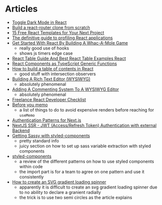# Articles

- [Toggle Dark Mode in React](https://dev.to/abbeyperini/toggle-dark-mode-in-react-28c9)
- [Build a react-router clone from scratch](https://dev.to/thomascullen/build-a-react-router-clone-from-scratch-38dp)
- [15 Free React Templates for Your Next Project](https://dev.to/exwhyzed/15-free-reactjs-templates-for-your-next-project-313m)
- [The definitive guide to profiling React applications](https://blog.asayer.io/the-definitive-guide-to-profiling-react-applications)
- [Get Started With React By Building A Whac-A-Mole Game](https://www.smashingmagazine.com/2021/05/get-started-whac-a-mole-react-game/)
  - really good use of hooks
  - shows js timers edge case
- [React Table Guide And Best React Table Examples React](https://flatlogic.com/blog/react-table-guide-and-best-react-table-examples/)
- [React Components as TypeScript Generic Functions](https://javascript.plainenglish.io/react-components-as-typescript-generic-functions-8aa83afff597)
- [How to build a table of contents in React](https://www.emgoto.com/react-table-of-contents/)
  - good stuff with intersection observers
- [Building A Rich Text Editor (WYSIWYG)](https://www.smashingmagazine.com/2021/05/building-wysiwyg-editor-javascript-slatejs/)
  - absolutely phenomenal
- [Adding A Commenting System To A WYSIWYG Editor](https://www.smashingmagazine.com/2021/05/commenting-system-wysiwyg-editor/#top)
  - absolutely phenomenal
- [Freelance React Developer Checklist](https://www.robinwieruch.de/freelance-react-developer?utm_campaign=Robin%20Wieruch%20-%20A%20Developer%27s%20Newsletter&utm_medium=email&utm_source=Revue%20newsletter)
- [Before you memo](https://overreacted.io/before-you-memo/)
  - a list of things to do to avoid expensive renders before reaching for `useMemo`
- [Authentication Patterns for Next.js](https://leerob.io/blog/nextjs-authentication)
- [NextJS SSR - JWT (Access/Refresh Token) Authentication with external Backend](https://thewidlarzgroup.com/nextjs-auth/)
- [Getting Sassy with styled-components](https://medium.com/styled-components/getting-sassy-with-sass-styled-theme-9a375cfb78e8)
  - pretty standard info
  - juicy section on how to set up sass variable extraction with styled components
- [styled-components](https://www.robinwieruch.de/styled-components)
  - a review of the different patterns on how to use styled components within code
  - the import part is for a team to agree on one pattern and use it consistently
- [How to create an SVG gradient loading spinner](https://www.benmvp.com/blog/how-to-create-circle-svg-gradient-loading-spinner/)
  - apparently it is difficult to create an svg gradient loading spinner due to no ability to declare a granient radially
  - the trick is to use two semi circles as the article explains
